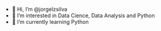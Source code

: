 - 👋 Hi, I’m @jorgelzsilva
- 👀 I’m interested in Data Cience, Data Analysis and Python
- 🌱 I’m currently learning Python

<!---
jorgelzsilva/jorgelzsilva is a ✨ special ✨ repository because its `README.md` (this file) appears on your GitHub profile.
You can click the Preview link to take a look at your changes.
--->
